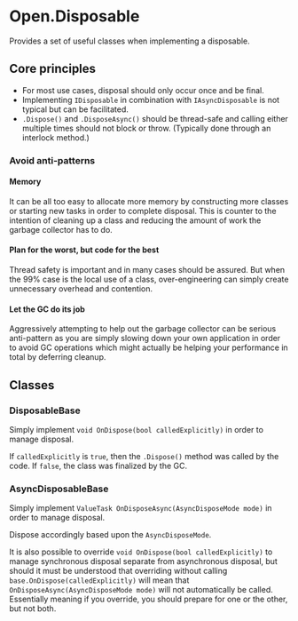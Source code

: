# Open.Disposable

Provides a set of useful classes when implementing a disposable.

## Core principles

* For most use cases, disposal should only occur once and be final.
* Implementing `IDisposable` in combination with `IAsyncDisposable` is not typical but can be facilitated.
* `.Dispose()` and `.DisposeAsync()` should be thread-safe and calling either multiple times should not block or throw. (Typically done through an interlock method.)

### Avoid anti-patterns

#### Memory

It can be all too easy to allocate more memory by constructing more classes or starting new tasks in order to complete disposal.  This is counter to the intention of cleaning up a class and reducing the amount of work the garbage collector has to do.

#### Plan for the worst, but code for the best

Thread safety is important and in many cases should be assured.  But when the 99% case is the local use of a class, over-engineering can simply create unnecessary overhead and contention.

#### Let the GC do its job

Aggressively attempting to help out the garbage collector can be serious anti-pattern as you are simply slowing down your own application in order to avoid GC operations which might actually be helping your performance in total by deferring cleanup.

## Classes

### DisposableBase

Simply implement `void OnDispose(bool calledExplicitly)` in order to manage disposal.

If `calledExplicitly` is `true`, then the `.Dispose()` method was called by the code.  If `false`, the class was finalized by the GC.

### AsyncDisposableBase

Simply implement `ValueTask OnDisposeAsync(AsyncDisposeMode mode)` in order to manage disposal.

Dispose accordingly based upon the `AsyncDisposeMode`.

It is also possible to override `void OnDispose(bool calledExplicitly)` to manage synchronous disposal separate from asynchronous disposal, but should it must be understood that overriding without calling `base.OnDispose(calledExplicitly)` will mean that `OnDisposeAsync(AsyncDisposeMode mode)` will not automatically be called.  Essentially meaning if you override, you should prepare for one or the other, but not both.
